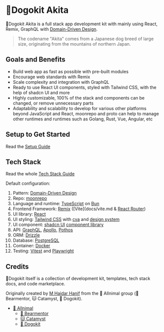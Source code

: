 # 🐶Dogokit Akita

🐶Dogokit Akita is a full stack app development kit with mainly using React, Remix, GraphQL with [Domain-Driven Design](docs/domain-driven-design.md).

> The codename "Akita" comes from a Japanese dog breed of large size, originating from the mountains of northern Japan.

## Goals and Benefits

- Build web app as fast as possible with pre-built modules
- Encourage web standards with Remix
- Scale complexity and integration with GraphQL
- Ready to use React UI components, styled with Tailwind CSS, with the help of shadcn UI and more
- Highly customizable, 100% of the stack and components can be changed, or remove unnecessary parts
- Adaptability and scalability to develop for various other platforms beyond JavaScript and React, moonrepo and proto can help to manage other runtimes and runtimes such as Golang, Rust, Vue, Angular, etc

## Setup to Get Started

Read the [Setup Guide](guides/setup.md)

## Tech Stack

Read the whole [Tech Stack Guide](guides/tech-stack.md)

Default configuration:

1. Pattern: [Domain-Driven Design](docs/domain-driven-design.md)
2. Repo: [moonrepo](docs/moonrepo.md)
3. Language and runtime: [TypeScript](docs/typescript.md) on [Bun](docs/bun.md)
4. Frontend Framework: [Remix](docs/remix.md) ([Vite](docs/vite.md & [React Router](docs/react-router.md))
5. UI library: [React](docs/react.md)
6. UI styling: [Tailwind CSS](docs/tailwind.md) with [cva](docs/cva.md) and [design system](docs/design-system.md)
7. UI component: [shadcn UI](docs/shadcn-ui.md) [component library](docs/component-library.md)
8. API: [GraphQL](docs/graphql.md), [Apollo](docs/apollo.md), [Pothos](docs/graphql-pothos.md)
9. ORM: [Drizzle](docs/drizzle.md)
10. Database: [PostgreSQL](docs/postgresql.md)
11. Container: [Docker](docs/docker.md)
12. Testing: [Vitest](docs/vitest.md) and [Playwright](docs/playwright.md)

## Credits

🐶Dogokit itself is a collection of development kit, templates, tech stack docs, and code marketplace.

Originally created by [M Haidar Hanif](https://github.com/mhaidarhanif) from the 🐾 Allnimal group (🐻 Bearmentor, 🐱 Catamyst, 🐶 Dogokit).

- [🐾 Allnimal](https://allnimal.com)
  - [🐻 Bearmentor](https://bearmentor.com)
  - [🐱 Catamyst](https://catamyst.com)
  - [🐶 Dogokit](https://dogokit.allnimal.com)
